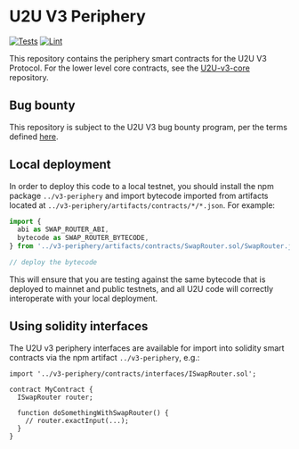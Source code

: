 # U2U V3 Periphery

[![Tests](https://github.com/U2U/U2U-v3-periphery/workflows/Tests/badge.svg)](https://github.com/U2U/U2U-v3-periphery/actions?query=workflow%3ATests)
[![Lint](https://github.com/U2U/U2U-v3-periphery/workflows/Lint/badge.svg)](https://github.com/U2U/U2U-v3-periphery/actions?query=workflow%3ALint)

This repository contains the periphery smart contracts for the U2U V3 Protocol.
For the lower level core contracts, see the [U2U-v3-core](https://github.com/U2U/U2U-v3-core)
repository.

## Bug bounty

This repository is subject to the U2U V3 bug bounty program,
per the terms defined [here](./bug-bounty.md).

## Local deployment

In order to deploy this code to a local testnet, you should install the npm package
`../v3-periphery`
and import bytecode imported from artifacts located at
`../v3-periphery/artifacts/contracts/*/*.json`.
For example:

```typescript
import {
  abi as SWAP_ROUTER_ABI,
  bytecode as SWAP_ROUTER_BYTECODE,
} from '../v3-periphery/artifacts/contracts/SwapRouter.sol/SwapRouter.json'

// deploy the bytecode
```

This will ensure that you are testing against the same bytecode that is deployed to
mainnet and public testnets, and all U2U code will correctly interoperate with
your local deployment.

## Using solidity interfaces

The U2U v3 periphery interfaces are available for import into solidity smart contracts
via the npm artifact `../v3-periphery`, e.g.:

```solidity
import '../v3-periphery/contracts/interfaces/ISwapRouter.sol';

contract MyContract {
  ISwapRouter router;

  function doSomethingWithSwapRouter() {
    // router.exactInput(...);
  }
}

```
